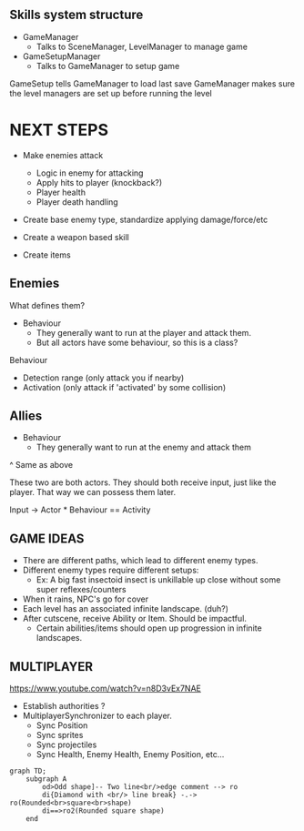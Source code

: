 ## Skills system structure

- GameManager
  - Talks to SceneManager, LevelManager to manage game
- GameSetupManager
  - Talks to GameManager to setup game

GameSetup tells GameManager to load last save
GameManager makes sure the level managers are set up before running the level

# NEXT STEPS
- Make enemies attack
  - Logic in enemy for attacking
  - Apply hits to player (knockback?)
  - Player health
  - Player death handling

- Create base enemy type, standardize applying damage/force/etc
- Create a weapon based skill
- Create items

## Enemies
What defines them? 
- Behaviour
  - They generally want to run at the player and attack them.
  - But all actors have some behaviour, so this is a class?

Behaviour
  - Detection range (only attack you if nearby)
  - Activation (only attack if 'activated' by some collision)

## Allies
- Behaviour
  - They generally want to run at the enemy and attack them

^ Same as above

These two are both actors. They should both receive input, just like the player. 
That way we can possess them later.

Input -> Actor * Behaviour == Activity


## GAME IDEAS
- There are different paths, which lead to different enemy types. 
- Different enemy types require different setups:
  - Ex: A big fast insectoid insect is unkillable up close without some super reflexes/counters
- When it rains, NPC's go for cover 
- Each level has an associated infinite landscape. (duh?)
- After cutscene, receive Ability or Item. Should be impactful.
  - Certain abilities/items should open up progression in infinite landscapes. 

## MULTIPLAYER
https://www.youtube.com/watch?v=n8D3vEx7NAE
- Establish authorities ?
- MultiplayerSynchronizer to each player.
  - Sync Position
  - Sync sprites
  - Sync projectiles
  - Sync Health, Enemy Health, Enemy Position, etc... 



```mermaid
graph TD;
    subgraph A
        od>Odd shape]-- Two line<br/>edge comment --> ro
        di{Diamond with <br/> line break} -.-> ro(Rounded<br>square<br>shape)
        di==>ro2(Rounded square shape)
    end
```
